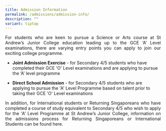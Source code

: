 ```yaml
---
title: Admission Information
permalink: /admissions/admission-info/
description: ""
variant: tiptap
---
```

<p align="justify"> For students who are keen to pursue a Science or Arts course at St Andrew’s Junior College education leading up to the GCE ‘A’ Level examinations, there are varying entry points you can apply to join our exciting college programme. </p>

* **Joint Admission Exercise** - for Secondary 4/5 students who have completed their GCE 'O' Level examinations and are applying to pursue the ‘A’ level programme

* **Direct School Admission**&nbsp;- for Secondary 4/5 students who are applying to pursue the 'A' Level Programme based on talent prior to taking their GCE 'O' Level examinations

<p align="justify">
	In addition, for International students or Returning Singaporeans who have completed a course of study equivalent to Secondary 4/5 who wish to apply for the 'A' Level Programme at St Andrew’s Junior College, information on the admissions process for Returning Singaporeans or International Students can be found here.
	</p>